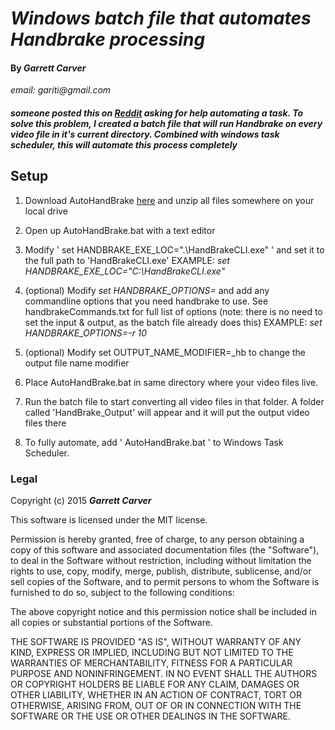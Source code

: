 # _Windows batch file that automates Handbrake processing_
#### By _**Garrett Carver**_
_email: gariti@gmail.com_

##### _someone posted this on [Reddit](https://www.reddit.com/r/VideoEditing/comments/3n61w2/does_any_compression_software_allow_you_to_start/) asking for help automating a task. To solve this problem, I created a batch file that will run Handbrake on every video file in it's current directory.  Combined with windows task scheduler, this will automate this process completely_

## Setup

1. Download AutoHandBrake [here](https://github.com/gariti/AutoHandBrake/archive/master.zip) and unzip all files somewhere on your local drive

2. Open up AutoHandBrake.bat with a text editor

3. Modify ' set HANDBRAKE_EXE_LOC=".\HandBrakeCLI.exe" ' and set it to the full path to 'HandBrakeCLI.exe' EXAMPLE: _set HANDBRAKE_EXE_LOC="C:\HandBrakeCLI.exe"_

4. (optional) Modify _set HANDBRAKE_OPTIONS=_ and add any commandline options that you need handbrake to use. See handbrakeCommands.txt for full list of options (note: there is no need to set the input & output, as the batch file already does this) EXAMPLE: _set HANDBRAKE_OPTIONS=-r 10_

5. (optional) Modify set OUTPUT_NAME_MODIFIER=_hb to change the output file name modifier

6. Place AutoHandBrake.bat in same directory where your video files live.

7. Run the batch file to start converting all video files in that folder.  A folder called 'HandBrake_Output' will appear and it will put the output video files there

8. To fully automate, add ' AutoHandBrake.bat ' to Windows Task Scheduler.





### Legal

Copyright (c) 2015 **_Garrett Carver_**

This software is licensed under the MIT license.

Permission is hereby granted, free of charge, to any person obtaining a copy
of this software and associated documentation files (the "Software"), to deal
in the Software without restriction, including without limitation the rights
to use, copy, modify, merge, publish, distribute, sublicense, and/or sell
copies of the Software, and to permit persons to whom the Software is
furnished to do so, subject to the following conditions:

The above copyright notice and this permission notice shall be included in
all copies or substantial portions of the Software.

THE SOFTWARE IS PROVIDED "AS IS", WITHOUT WARRANTY OF ANY KIND, EXPRESS OR
IMPLIED, INCLUDING BUT NOT LIMITED TO THE WARRANTIES OF MERCHANTABILITY,
FITNESS FOR A PARTICULAR PURPOSE AND NONINFRINGEMENT. IN NO EVENT SHALL THE
AUTHORS OR COPYRIGHT HOLDERS BE LIABLE FOR ANY CLAIM, DAMAGES OR OTHER
LIABILITY, WHETHER IN AN ACTION OF CONTRACT, TORT OR OTHERWISE, ARISING FROM,
OUT OF OR IN CONNECTION WITH THE SOFTWARE OR THE USE OR OTHER DEALINGS IN
THE SOFTWARE.
